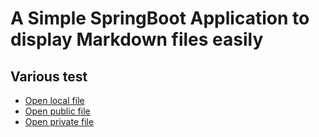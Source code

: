 # A Simple SpringBoot Application to display Markdown files easily


## Various test

- [Open local file](./DesignResources.md)
- [Open public file](./public/test.md)
- [Open private file](./private/test.md)